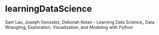 # learningDataScience
Sam Lau, Joseph Gonzalez, Deborah Nolan - Learning Data Science_ Data Wrangling, Exploration, Visualization, and Modeling with Python
